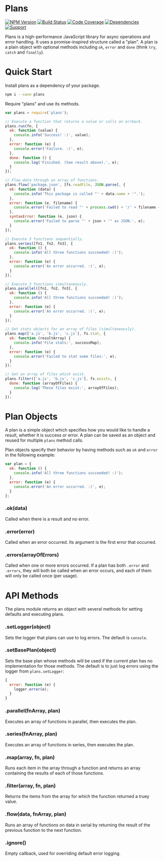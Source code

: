 # Plans

[![NPM Version](https://badge.fury.io/js/plans.png)](http://badge.fury.io/js/plans)
[![Build Status](https://travis-ci.org/lighterio/plans.png?branch=master)](https://travis-ci.org/lighterio/plans)
[![Code Coverage](https://coveralls.io/repos/lighterio/plans/badge.png?branch=master)](https://coveralls.io/r/lighterio/plans)
[![Dependencies](https://david-dm.org/lighterio/plans.png?theme=shields.io)](https://david-dm.org/lighterio/plans)
[![Support](http://img.shields.io/gittip/zerious.png)](https://www.gittip.com/lighterio/)

Plans is a high-performance JavaScript library for async operations and error
handling. It uses a promise-inspired structure called a "plan". A plan is a
plain object with optional methods including `ok`, `error` and `done` (think
  `try`, `catch` and `finally`).

# Quick Start

Install plans as a dependency of your package.
```bash
npm i --save plans
```

Require "plans" and use its methods.

```js
var plans = require('plans');

// Execute a function that returns a value or calls an errback.
plans.run(fn, {
  ok: function (value) {
    console.info('Success! :)', value);
  },
  error: function (e) {
    console.error('Failure. :(', e);
  },
  done: function () {
    console.log('Finished. (See result above).', e);
  }
});

// Flow data through an array of functions.
plans.flow('package.json', [fs.readFile, JSON.parse], {
  ok: function (data) {
    console.info('This package is called "' + data.name + '".');
  },
  error: function (e, filename) {
    console.error('Failed to read "' + process.cwd() + '/' + filename + '".', e);
  },
  syntaxError: function (e, json) {
    console.error('Failed to parse "' + json + '" as JSON.', e);
  }
});

// Execute 3 functions sequentially.
plans.series([fn1, fn2, fn3], {
  ok: function () {
    console.info('All three functions succeeded! :)');
  },
  error: function (e) {
    console.error('An error occurred. :(', e);
  }
});

// Execute 3 functions simultaneously.
plans.parallel([fn1, fn2, fn3], {
  ok: function () {
    console.info('All three functions succeeded! :)');
  },
  error: function (e) {
    console.error('An error occurred. :(', e);
  }
});

// Get stats objects for an array of files (simultaneously).
plans.map(['a.js', 'b.js', 'c.js'], fs.stat, {
  ok: function (resultArray) {
    console.info('File stats:', successMap);
  },
  error: function (e) {
    console.error('Failed to stat some files:', e);
  }
});

// Get an array of files which exist.
plans.filter(['a.js', 'b.js', 'c.js'], fs.exists, {
  done: function (arrayOfFiles) {
    console.log('These files exist:', arrayOfFiles);
  }
});
```

# Plan Objects

A plan is a simple object which specifies how you would like to handle a result,
whether it is success or error. A plan can be saved as an object and reused for
multiple ```plans``` method calls.

Plan objects specify their behavior by having methods such as ```ok``` and
```error``` in the following example:

```javascript
var plan = {
  ok: function () {
    console.info('All three functions succeeded! :)');
  },
  error: function (e) {
    console.error('An error occurred. :(', e);
  }
};
```

### .ok(data)

Called when there is a result and no error.

### .error(error)

Called when an error occurred. Its argument is the first error that occurred.

### .errors(arrayOfErrors)

Called when one or more errors occurred. If a plan has both ```.error```
and ```.errors```, they will both be called when an error occurs, and each of
them will only be called once (per usage).

# API Methods

The plans module returns an object with several methods for setting defaults
and executing plans.

### .setLogger(object)

Sets the logger that plans can use to log errors. The default is `console`.

### .setBasePlan(object)

Sets the base plan whose methods will be used if the current plan has no
implementation for those methods. The default is to just log errors using the
logger from `plans.setLogger`:
```js
{
  error: function (e) {
    logger.error(e);
  }
}
```

### .parallel(fnArray, plan)

Executes an array of functions in parallel, then executes the plan.

### .series(fnArray, plan)

Executes an array of functions in series, then executes the plan.

### .map(array, fn, plan)

Runs each item in the array through a function and returns an array containing
the results of each of those functions.

### .filter(array, fn, plan)

Returns the items from the array for which the function returned a truey value.

### .flow(data, fnArray, plan)

Runs an array of functions on data in serial by returning the result of the
previous function to the next function.

### .ignore()

Empty callback, used for overriding default error logging.
